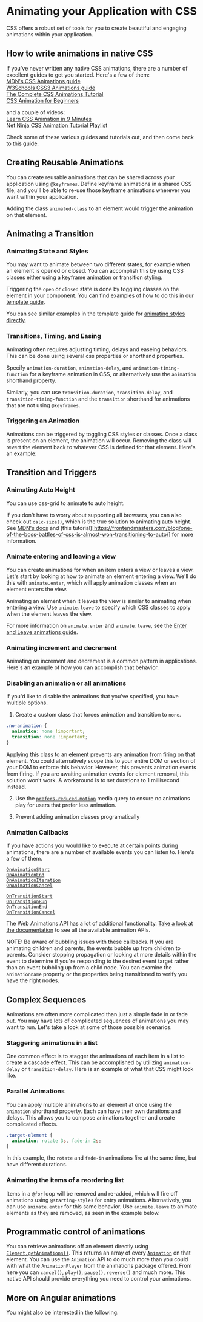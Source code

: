 # Animating your Application with CSS

CSS offers a robust set of tools for you to create beautiful and engaging animations within your application.

## How to write animations in native CSS

If you've never written any native CSS animations, there are a number of excellent guides to get you started. Here's a few of them:  
[MDN's CSS Animations guide](https://developer.mozilla.org/en-US/docs/Web/CSS/CSS_animations/Using_CSS_animations)  
[W3Schools CSS3 Animations guide](https://www.w3schools.com/css/css3_animations.asp)  
[The Complete CSS Animations Tutorial](https://www.lambdatest.com/blog/css-animations-tutorial/)  
[CSS Animation for Beginners](https://thoughtbot.com/blog/css-animation-for-beginners)  

and a couple of videos:  
[Learn CSS Animation in 9 Minutes](https://www.youtube.com/watch?v=z2LQYsZhsFw)  
[Net Ninja CSS Animation Tutorial Playlist](https://www.youtube.com/watch?v=jgw82b5Y2MU&list=PL4cUxeGkcC9iGYgmEd2dm3zAKzyCGDtM5)

Check some of these various guides and tutorials out, and then come back to this guide.

## Creating Reusable Animations

You can create reusable animations that can be shared across your application using `@keyframes`. Define keyframe animations in a shared CSS file, and you'll be able to re-use those keyframe animations wherever you want within your application.

<docs-code header="src/app/animations.css" path="adev/src/content/examples/animations/src/app/animations.css" visibleRegion="animation-shared"/>

Adding the class `animated-class` to an element would trigger the animation on that element.

## Animating a Transition

### Animating State and Styles

You may want to animate between two different states, for example when an element is opened or closed. You can accomplish this by using CSS classes either using a keyframe animation or transition styling.

<docs-code header="src/app/animations.css" path="adev/src/content/examples/animations/src/app/animations.css" visibleRegion="animation-states"/>

Triggering the `open` or `closed` state is done by toggling classes on the element in your component. You can find examples of how to do this in our [template guide](guide/templates/binding#css-class-and-style-property-bindings).

You can see similar examples in the template guide for [animating styles directly](guide/templates/binding#css-style-properties).

### Transitions, Timing, and Easing

Animating often requires adjusting timing, delays and easeing behaviors. This can be done using several css properties or shorthand properties.

Specify `animation-duration`, `animation-delay`, and `animation-timing-function` for a keyframe animation in CSS, or alternatively use the `animation` shorthand property.

<docs-code header="src/app/animations.css" path="adev/src/content/examples/animations/src/app/animations.css" visibleRegion="animation-timing"/>

Similarly, you can use `transition-duration`, `transition-delay`, and `transition-timing-function` and the `transition` shorthand for animations that are not using `@keyframes`.

<docs-code header="src/app/animations.css" path="adev/src/content/examples/animations/src/app/animations.css" visibleRegion="transition-timing"/>

### Triggering an Animation

Animations can be triggered by toggling CSS styles or classes. Once a class is present on an element, the animation will occur. Removing the class will revert the element back to whatever CSS is defined for that element. Here's an example:

<docs-code-multifile preview path="adev/src/content/examples/animations/src/app/native-css/open-close.component.ts">
    <docs-code header="src/app/open-close.component.ts" path="adev/src/content/examples/animations/src/app/native-css/open-close.component.ts" />
    <docs-code header="src/app/open-close.component.html" path="adev/src/content/examples/animations/src/app/native-css/open-close.component.html" />
    <docs-code header="src/app/open-close.component.css" path="adev/src/content/examples/animations/src/app/native-css/open-close.component.css"/>
</docs-code-multifile>

## Transition and Triggers

### Animating Auto Height

You can use css-grid to animate to auto height.

<docs-code-multifile preview path="adev/src/content/examples/animations/src/app/native-css/auto-height.component.ts">
    <docs-code header="src/app/auto-height.component.ts" path="adev/src/content/examples/animations/src/app/native-css/auto-height.component.ts" />
    <docs-code header="src/app/auto-height.component.html" path="adev/src/content/examples/animations/src/app/native-css/auto-height.component.html" />
    <docs-code header="src/app/auto-height.component.css" path="adev/src/content/examples/animations/src/app/native-css/auto-height.component.css"  />
</docs-code-multifile>

If you don't have to worry about supporting all browsers, you can also check out `calc-size()`, which is the true solution to animating auto height. See [MDN's docs](https://developer.mozilla.org/en-US/docs/Web/CSS/calc-size) and (this tutorial)[https://frontendmasters.com/blog/one-of-the-boss-battles-of-css-is-almost-won-transitioning-to-auto/] for more information.

### Animate entering and leaving a view

You can create animations for when an item enters a view or leaves a view. Let's start by looking at how to animate an element entering a view. We'll do this with `animate.enter`, which will apply animation classes when an element enters the view.

<docs-code-multifile preview path="adev/src/content/examples/animations/src/app/native-css/insert.component.ts">
    <docs-code header="src/app/insert.component.ts" path="adev/src/content/examples/animations/src/app/native-css/insert.component.ts" />
    <docs-code header="src/app/insert.component.html" path="adev/src/content/examples/animations/src/app/native-css/insert.component.html" />
    <docs-code header="src/app/insert.component.css" path="adev/src/content/examples/animations/src/app/native-css/insert.component.css"  />
</docs-code-multifile>

Animating an element when it leaves the view is similar to animating when entering a view. Use `animate.leave` to specify which CSS classes to apply when the element leaves the view.

<docs-code-multifile preview path="adev/src/content/examples/animations/src/app/native-css/remove.component.ts">
    <docs-code header="src/app/remove.component.ts" path="adev/src/content/examples/animations/src/app/native-css/remove.component.ts" />
    <docs-code header="src/app/remove.component.html" path="adev/src/content/examples/animations/src/app/native-css/remove.component.html" />
    <docs-code header="src/app/remove.component.css" path="adev/src/content/examples/animations/src/app/native-css/remove.component.css"  />
</docs-code-multifile>

For more information on `animate.enter` and `animate.leave`, see the [Enter and Leave animations guide](guide/animations).

### Animating increment and decrement

Animating on increment and decrement is a common pattern in applications. Here's an example of how you can accomplish that behavior.

<docs-code-multifile preview path="adev/src/content/examples/animations/src/app/native-css/increment-decrement.component.ts">
    <docs-code header="src/app/increment-decrement.component.ts" path="adev/src/content/examples/animations/src/app/native-css/increment-decrement.component.ts" />
    <docs-code header="src/app/increment-decrement.component.html" path="adev/src/content/examples/animations/src/app/native-css/increment-decrement.component.html" />
    <docs-code header="src/app/increment-decrement.component.css" path="adev/src/content/examples/animations/src/app/native-css/increment-decrement.component.css" />
</docs-code-multifile>

### Disabling an animation or all animations

If you'd like to disable the animations that you've specified, you have multiple options.

1. Create a custom class that forces animation and transition to `none`.

```css
.no-animation {
  animation: none !important;
  transition: none !important;
}
```

Applying this class to an element prevents any animation from firing on that element. You could alternatively scope this to your entire DOM or section of your DOM to enforce this behavior. However, this prevents animation events from firing. If you are awaiting animation events for element removal, this solution won't work. A workaround is to set durations to 1 millisecond instead.

2. Use the [`prefers-reduced-motion`](https://developer.mozilla.org/en-US/docs/Web/CSS/@media/prefers-reduced-motion) media query to ensure no animations play for users that prefer less animation.

3. Prevent adding animation classes programatically

### Animation Callbacks

If you have actions you would like to execute at certain points during animations, there are a number of available events you can listen to. Here's a few of them.

[`OnAnimationStart`](https://developer.mozilla.org/en-US/docs/Web/API/Element/animationstart_event)  
[`OnAnimationEnd`](https://developer.mozilla.org/en-US/docs/Web/API/Element/animationend_event)  
[`OnAnimationIteration`](https://developer.mozilla.org/en-US/docs/Web/API/Element/animationitration_event)  
[`OnAnimationCancel`](https://developer.mozilla.org/en-US/docs/Web/API/Element/animationcancel_event)  

[`OnTransitionStart`](https://developer.mozilla.org/en-US/docs/Web/API/Element/transitionstart_event)  
[`OnTransitionRun`](https://developer.mozilla.org/en-US/docs/Web/API/Element/transitionrun_event)  
[`OnTransitionEnd`](https://developer.mozilla.org/en-US/docs/Web/API/Element/transitionend_event)  
[`OnTransitionCancel`](https://developer.mozilla.org/en-US/docs/Web/API/Element/transitioncancel_event)  

The Web Animations API has a lot of additional functionality. [Take a look at the documentation](https://developer.mozilla.org/en-US/docs/Web/API/Web_Animations_API) to see all the available animation APIs.

NOTE: Be aware of bubbling issues with these callbacks. If you are animating children and parents, the events bubble up from children to parents. Consider stopping propagation or looking at more details within the event to determine if you're responding to the desired event target rather than an event bubbling up from a child node. You can examine the `animationname` property or the properties being transitioned to verify you have the right nodes.

## Complex Sequences

Animations are often more complicated than just a simple fade in or fade out. You may have lots of complicated sequences of animations you may want to run. Let's take a look at some of those possible scenarios.

### Staggering animations in a list

One common effect is to stagger the animations of each item in a list to create a cascade effect. This can be accomplished by utilizing `animation-delay` or `transition-delay`. Here is an example of what that CSS might look like.

<docs-code-multifile preview path="adev/src/content/examples/animations/src/app/native-css/stagger.component.ts">
    <docs-code header="src/app/stagger.component.ts" path="adev/src/content/examples/animations/src/app/native-css/stagger.component.ts" />
    <docs-code header="src/app/stagger.component.html" path="adev/src/content/examples/animations/src/app/native-css/stagger.component.html" />
    <docs-code header="src/app/stagger.component.css" path="adev/src/content/examples/animations/src/app/native-css/stagger.component.css" />
</docs-code-multifile>

### Parallel Animations

You can apply multiple animations to an element at once using the `animation` shorthand property. Each can have their own durations and delays. This allows you to compose animations together and create complicated effects.

```css
.target-element {
  animation: rotate 3s, fade-in 2s;
}
```

In this example, the `rotate` and `fade-in` animations fire at the same time, but have different durations.

### Animating the items of a reordering list

Items in a `@for` loop will be removed and re-added, which will fire off animations using `@starting-styles` for entry animations. Alternatively, you can use `animate.enter` for this same behavior. Use `animate.leave` to animate elements as they are removed, as seen in the example below.

<docs-code-multifile preview path="adev/src/content/examples/animations/src/app/native-css/reorder.component.ts">
    <docs-code header="src/app/reorder.component.ts" path="adev/src/content/examples/animations/src/app/native-css/reorder.component.ts" />
    <docs-code header="src/app/reorder.component.html" path="adev/src/content/examples/animations/src/app/native-css/reorder.component.html" />
    <docs-code header="src/app/reorder.component.css" path="adev/src/content/examples/animations/src/app/native-css/reorder.component.css" />
</docs-code-multifile>

## Programmatic control of animations

You can retrieve animations off an element directly using [`Element.getAnimations()`](https://developer.mozilla.org/en-US/docs/Web/API/Element/getAnimations). This returns an array of every [`Animation`](https://developer.mozilla.org/en-US/docs/Web/API/Animation) on that element. You can use the `Animation` API to do much more than you could with what the `AnimationPlayer` from the animations package offered. From here you can `cancel()`, `play()`, `pause()`, `reverse()` and much more. This native API should provide everything you need to control your animations.

## More on Angular animations

You might also be interested in the following:

<docs-pill-row>
  <docs-pill href="guide/animations" title="Enter and Leave animations"/>
  <docs-pill href="guide/routing/route-transition-animations" title="Route transition animations"/>
</docs-pill-row>

